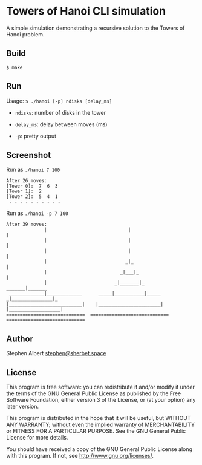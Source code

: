 Towers of Hanoi CLI simulation
==============================

A simple simulation demonstrating a recursive solution to the Towers of Hanoi
problem.

Build
-----

    $ make
    
Run
---

Usage: `$ ./hanoi [-p] ndisks [delay_ms]`

- `ndisks`: number of disks in the tower

- `delay_ms`: delay between moves (ms)

- `-p`: pretty output


Screenshot
----------

Run as `./hanoi 7 100`

    After 26 moves: 
    [Tower 0]:  7  6  3             
    [Tower 1]:  2                   
    [Tower 2]:  5  4  1             
     - - - - - - - - - - 

Run as `./hanoi -p 7 100`

    After 39 moves: 
                  |                              |                              |              
                  |                              |                              |              
                  |                              |                              |              
                  |                             _|_                             |              
                  |                           _|___|_                           |              
                  |                         _|_______|_                  _______|_______       
     _____________|_____________      _____|___________|_____          _|_______________|_     
    |___________________________|    |_______________________|        |___________________|    
    =============================  =============================  =============================

Author
------

Stephen Albert <stephen@sherbet.space>

License
-------

This program is free software: you can redistribute it and/or modify
it under the terms of the GNU General Public License as published by
the Free Software Foundation, either version 3 of the License, or
(at your option) any later version.

This program is distributed in the hope that it will be useful,
but WITHOUT ANY WARRANTY; without even the implied warranty of
MERCHANTABILITY or FITNESS FOR A PARTICULAR PURPOSE.  See the
GNU General Public License for more details.

You should have received a copy of the GNU General Public License
along with this program.  If not, see <http://www.gnu.org/licenses/>.
